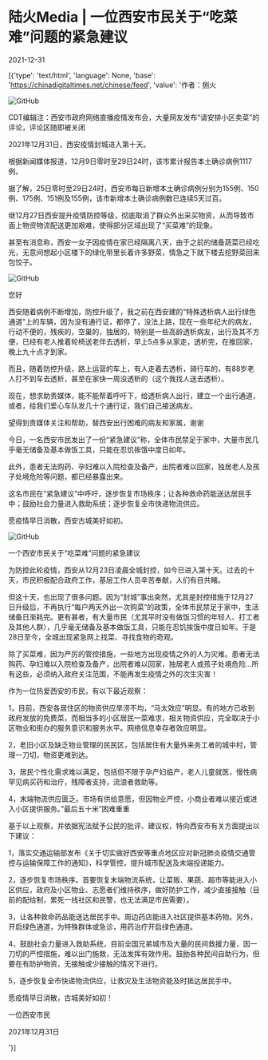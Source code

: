 # 陆火Media | 一位西安市民关于“吃菜难”问题的紧急建议

2021-12-31

[{'type': 'text/html', 'language': None, 'base': 'https://chinadigitaltimes.net/chinese/feed', 'value': '作者：捌火

![GitHub](https://chinadigitaltimes.net/chinese/files/2021/12/post-675293-61cf6daaeb2c7.)

CDT编辑注：西安市政府网络直播疫情发布会，大量网友发布“请安排小区卖菜”的评论，评论区随即被关闭

2021年12月31日，西安疫情封城进入第十天。

根据新闻媒体报道，12月9日零时至29日24时，该市累计报告本土确诊病例1117例。

据了解，25日零时至29日24时，西安市每日新增本土确诊病例分别为155例、150例、175例、151例及155例，该市新增本土确诊病例数已连续5天过百。

继12月27日西安提升疫情防控等级，彻底取消了群众外出采买物资，从而导致市面上物资物流配送更加艰难，使得部分区域出现了“买菜难”的现象。

甚至有消息称，西安一女子因疫情在家已经隔离八天，由于之前的储备蔬菜已经吃光，无意间想起小区楼下的绿化带里长着许多野菜，情急之下就下楼去挖野菜回来包饺子。

![GitHub](https://chinadigitaltimes.net/chinese/files/2021/12/post-675293-61cf6dab053de.)



您好

西安随着病例不断增加，防控升级了，我之前在西安建的“特殊透析病人出行绿色通道”上的车辆，因为没有通行证，都停了，没法上路，现在一些年纪大的病友，行动不便的，残疾的，空巢的，独居的，特别是一些高龄透析病友，出行及其不方便，已经有老人推着轮椅送老伴去透析，早上5点多从家走，透析完，在推回家，晚上九十点才到家。

而且，随着防控升级，路上运营的车上，有人走着去透析，骑行车的，有88岁老人打不到车去透析，甚至在家快一周没透析的（这个我找人送去透析）。

现在，想求助贵媒体，能不能帮着呼吁下，给透析病人出行，建立一个出行通道，或者，给我们爱心车队发几十个通行证，我们自己接送病友。

望得到贵媒体关注和帮助，替西安出行困难的病友和家属，谢谢

今日，一名西安市民发出了一份“紧急建议”称，全体市民禁足于家中，大量市民几乎毫无储备及基本做饭工具，只能在忍饥挨饿中度日如年。

此外，患者无法购药、孕妇难以入院检查及备产，出院者难以回家，独居老人及孩子处境危险等问题，都已经暴露出来。

这名市民在“紧急建议”中呼吁，逐步恢复市场秩序；让各种救命药能送达居民手中；鼓励社会力量进入救助系统；逐步恢复全市快递物流供应。

愿疫情早日消散，西安古城美好如初。

![GitHub](https://chinadigitaltimes.net/chinese/files/2021/12/post-675293-61cf6dab1a4d5.)



一个西安市民关于“吃菜难”问题的紧急建议

为防控此轮疫情，西安从12月23日凌晨全城封控，如今已进入第十天。过去的十天，市民积极配合政府工作，基层工作人员辛苦奉献，人们有目共睹。

但这十天，也出现了很多问题。因为“封城”事出突然，尤其是封控措施于12月27日升级后，不再执行“每户两天外出一次购菜”的政策，全体市民禁足于家中，生活储备日渐耗完。更有甚者，有大量市民（尤其平时没有做饭习惯的年轻人、打工者及其他人群），几乎毫无储备及基本做饭工具，只能在忍饥挨饿中度日如年。于是28日至今，全城出现紧急网上找菜、寻找食物的奇观。

除了买菜难，因为严厉的管控措施，一些地方出现疫情之外的人为灾难。患者无法购药、孕妇难以入院检查及备产，出院者难以回家，独居老人或孩子处境危险…所有这些，必须纳入政府关注范围，不能再发生疫情之外的次生灾害！

作为一位热爱西安的市民，有以下最近观察：

1，目前，西安各居住区的物资供应旱涝不均，“马太效应”明显。有的地方已收到政府发放的免费菜，而相当多的小区居民一菜难求，相关物资供应，完全取决于小区物业和街办的服务意识和服务水平。网络信息幸存者效应明显。

2，老旧小区及缺乏物业管理的民民区，包括居住有大量外来务工者的城中村，管理一刀切，物资更难到达。

3，居民个性化需求难以满足，包括但不限于孕产妇临产，老人儿童就医，慢性病罕见病买药和治疗，残障者支持，流浪者救助等。

4，末端物流供应匮乏。市场有供给意愿，但因物业严控，小商业者难以接近或进入小区提供服务。”最后五十米”困难重重

基于以上观察，并依据宪法赋予公民的批评、建议权，特向西安市有关方面提出以下建议：

1，落实交通运输部发布《关于切实做好西安等重点地区应对新冠肺炎疫情交通管控与运输保障工作的通知》，科学管控，提升城市配送及末端投递能力。

2，逐步恢复市场秩序。首要恢复末端物流系统，让菜贩、果蔬、超市等能进入小区供应，政府及小区物业、志愿者们维持秩序，做好防护工作，减少直接接触（目前的配给制，累死一线社区和民警，也无法满足市民需要）。

3，让各种救命药品能送达居民手中。周边药店能进入社区提供基本药物。另外，开启绿色通道，为特殊群体或急诊，用药治疗开启绿色通道。

4，鼓励社会力量进入救助系统，目前全国兄弟城市及大量的民间救援力量，因一刀切的严控措施，难以出门施救，无法发挥有效作用。鼓励各种民间自助行为，但要在有防护物资，无接触或少接触的情况下进行。

5，逐步恢复全市快递物流供应，让救灾及生活物资能及时抵达居民手中。

愿疫情早日消散，古城美好如初！

一位西安市民

2021年12月31日

'}]